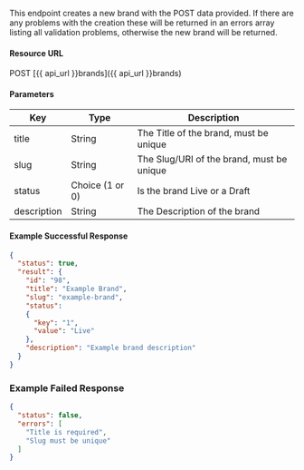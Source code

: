 This endpoint creates a new brand with the POST data provided. If there are any problems with the creation these will be returned in an errors array listing all validation problems, otherwise the new brand will be returned.


#### Resource URL
POST [{{ api_url }}brands]({{ api_url }}brands)


#### Parameters
Key | Type | Description
--- | ---- | -----------
title | String | The Title of the brand, must be unique
slug | String | The Slug/URI of the brand, must be unique
status | Choice (1 or 0) | Is the brand Live or a Draft
description | String | The Description of the brand

<!--code-->
#### Example Successful Response
``` json
{
  "status": true,
  "result": {
    "id": "98",
    "title": "Example Brand",
    "slug": "example-brand",
    "status":
    {
      "key": "1",
      "value": "Live"
    },
    "description": "Example brand description"
  }
}
```


### Example Failed Response
``` json
{
  "status": false,
  "errors": [
    "Title is required",
    "Slug must be unique"
  ]
}
```
<!--/code-->